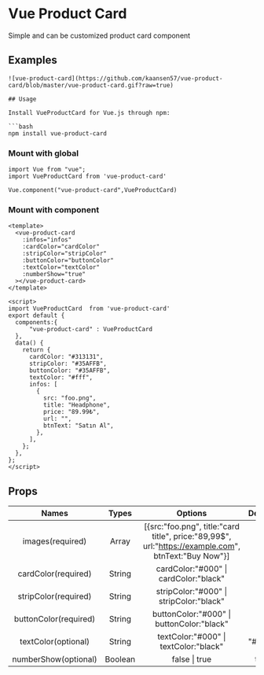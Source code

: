 # Vue Product Card

Simple and can be customized product card component

## Examples
```
![vue-product-card](https://github.com/kaansen57/vue-product-card/blob/master/vue-product-card.gif?raw=true)

## Usage

Install VueProductCard for Vue.js through npm:

```bash
npm install vue-product-card
```
### Mount with global

```vue
import Vue from "vue";
import VueProductCard from 'vue-product-card'

Vue.component("vue-product-card",VueProductCard)
```
### Mount with component

```vue
<template>
  <vue-product-card
    :infos="infos"
    :cardColor="cardColor"
    :stripColor="stripColor"
    :buttonColor="buttonColor"
    :textColor="textColor"
    :numberShow="true"
  ></vue-product-card>
</template>

<script>
import VueProductCard  from 'vue-product-card'
export default {
  components:{
      "vue-product-card" : VueProductCard
  },
  data() {
    return {
      cardColor: "#313131",
      stripColor: "#35AFFB",
      buttonColor: "#35AFFB",
      textColor: "#fff",
      infos: [
        {
          src: "foo.png",
          title: "Headphone",
          price: "89.99₺",
          url: "",
          btnText: "Satın Al",
        },
      ],
    };
  },
};
</script>
```
## Props

|         Names         |  Types  |                                                Options                                               |  Default  |
|:---------------------:|:-------:|:----------------------------------------------------------------------------------------------------:|:---------:|
|    images(required)   |  Array  | [{src:"foo.png", title:"card title", price:"89,99$", url:"https://example.com", btnText:"Buy Now"}]  |           |
|  cardColor(required)  |  String |                                 cardColor:"#000" \| cardColor:"black"                                |           |
|  stripColor(required) |  String |                                stripColor:"#000" \| stripColor:"black"                               |           |
| buttonColor(required) |  String |                               buttonColor:"#000" \| buttonColor:"black"                              |           |
|  textColor(optional)  |  String |                                 textColor:"#000" \| textColor:"black"                                | "#ffffff" |
|  numberShow(optional) | Boolean |                                            false \| true                                             |    true   |






